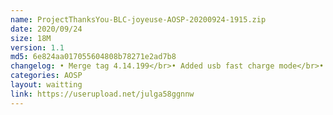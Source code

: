 ```yaml
---
name: ProjectThanksYou-BLC-joyeuse-AOSP-20200924-1915.zip
date: 2020/09/24
size: 18M
version: 1.1
md5: 6e824aa017055604808b78271e2ad7b8
changelog: • Merge tag 4.14.199</br>• Added usb fast charge mode</br>• Added devfreq boost driver</br>• Add more wakelocks to the default block list
categories: AOSP
layout: waitting
link: https://userupload.net/julga58ggnnw
---
```

